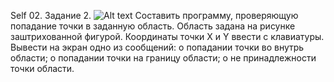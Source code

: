 Self 02. Задание 2.
![Alt text](/../images/Self02.jpg?raw=true "Optional Title")
Составить программу, проверяющую попадание точки в заданную область. Область задана на рисунке заштрихованной фигурой. Координаты точки X и Y ввести с клавиатуры. Вывести на экран одно из сообщений: 
о попадании точки во внутрь области;
о попадании точки на границу области;
о не принадлежности точки области.
